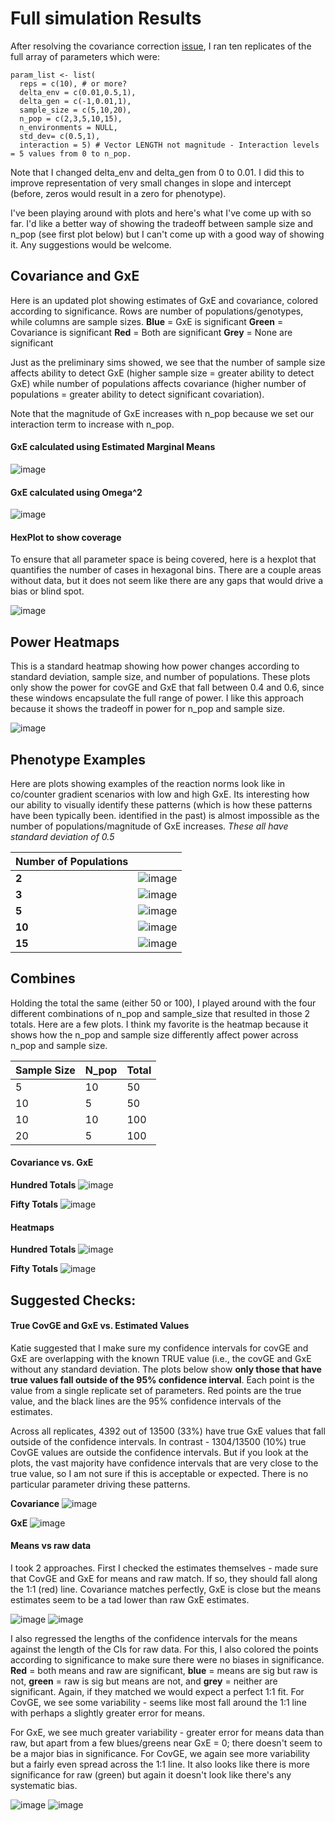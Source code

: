 # Full simulation Results


After resolving the covariance correction [issue](https://github.com/RCN-ECS/CnGV/blob/master/notebook/20200416_MA_SimResults_Round3.md), I ran ten replicates of the full array of parameters which were: 

```{param list}
param_list <- list( 
  reps = c(10), # or more?
  delta_env = c(0.01,0.5,1),
  delta_gen = c(-1,0.01,1),
  sample_size = c(5,10,20), 
  n_pop = c(2,3,5,10,15), 
  n_environments = NULL,
  std_dev= c(0.5,1), 
  interaction = 5) # Vector LENGTH not magnitude - Interaction levels = 5 values from 0 to n_pop.
```
Note that I changed delta_env and delta_gen from 0 to 0.01. I did this to improve representation of very small changes in slope and intercept (before, zeros would result in a zero for phenotype). 

I've been playing around with plots and here's what I've come up with so far. I'd like a better way of showing the tradeoff between sample size and n_pop (see first plot below) but I can't come up with a good way of showing it. Any suggestions would be welcome.

## Covariance and GxE
Here is an updated plot showing estimates of GxE and covariance, colored according to significance. Rows are number of populations/genotypes, while columns are sample sizes. 
**Blue** = GxE is significant
**Green** = Covariance is significant
**Red** = Both are significant
**Grey** = None are significant

Just as the preliminary sims showed, we see that the number of sample size affects ability to detect GxE (higher sample size = greater ability to detect GxE) while number of populations affects covariance (higher number of populations = greater ability to detect significant covariation). 

Note that the magnitude of GxE increases with n_pop because we set our interaction term to increase with n_pop. 

#### GxE calculated using Estimated Marginal Means
![image](https://github.com/RCN-ECS/CnGV/blob/master/results/notebook_figs/5.7.gxe_covEMM.png)

#### GxE calculated using Omega^2
![image](https://github.com/RCN-ECS/CnGV/blob/master/results/notebook_figs/5.7cov_gxe_omega2.png)

#### HexPlot to show coverage
To ensure that all parameter space is being covered, here is a hexplot that quantifies the number of cases in hexagonal bins. 
There are a couple areas without data, but it does not seem like there are any gaps that would drive a bias or blind spot.

![image](https://github.com/RCN-ECS/CnGV/blob/master/results/notebook_figs/5.7.hexplot.png)

## Power Heatmaps
This is a standard heatmap showing how power changes according to standard deviation, sample size, and number of populations. These plots only show the power for covGE and GxE that fall between 0.4 and 0.6, since these windows encapsulate the full range of power. I like this approach because it shows the tradeoff in power for n_pop and sample size.

![image](https://github.com/RCN-ECS/CnGV/blob/master/results/notebook_figs/5.11Gxe_Cov_heatmap.png)

## Phenotype Examples
Here are plots showing examples of the reaction norms look like in co/counter gradient scenarios with low and high GxE. Its interesting how our ability to visually identify these patterns (which is how these patterns have been typically been. identified in the past) is almost impossible as the number of populations/magnitude of GxE increases. *These all have standard deviation of 0.5*

| Number of Populations | |
|--- | --- |
| **2** | ![image](https://github.com/RCN-ECS/CnGV/blob/master/results/notebook_figs/2pop.png)|
| **3** | ![image](https://github.com/RCN-ECS/CnGV/blob/master/results/notebook_figs/3pop.png)|
| **5** | ![image](https://github.com/RCN-ECS/CnGV/blob/master/results/notebook_figs/5pop.png)|
| **10** | ![image](https://github.com/RCN-ECS/CnGV/blob/master/results/notebook_figs/10pop.png)|
| **15** | ![image](https://github.com/RCN-ECS/CnGV/blob/master/results/notebook_figs/15pop.png)| 

## Combines
Holding the total the same (either 50 or 100), I played around with the four different combinations of n_pop and sample_size that resulted in those 2 totals. Here are a few plots. I think my favorite is the heatmap because it shows how the n_pop and sample size differently affect power across n_pop and sample size.

| Sample Size | N_pop | Total |
| --- | --- | --- |
5|10|50
10|5|50
10|10|100
20|5|100

#### Covariance vs. GxE
**Hundred Totals**
![image](https://github.com/RCN-ECS/CnGV/blob/master/results/notebook_figs/5.11.hundie_covgxe.png)

**Fifty Totals**
![image](https://github.com/RCN-ECS/CnGV/blob/master/results/notebook_figs/5.11.fitty_covgxe.png)

#### Heatmaps
**Hundred Totals**
![image](https://github.com/RCN-ECS/CnGV/blob/master/results/notebook_figs/5.11.hundieHeatmaps.png)

**Fifty Totals**
![image](https://github.com/RCN-ECS/CnGV/blob/master/results/notebook_figs/5.11.fitty_heatmap.png)


## Suggested Checks: 

#### True CovGE and GxE vs. Estimated Values
Katie suggested that I make sure my confidence intervals for covGE and GxE are overlapping with the known TRUE value (i.e., the covGE and GxE without any standard deviation. The plots below show **only those that have true values fall outside of the 95% confidence interval**. Each point is the value from a single replicate set of parameters. Red points are the true value, and the black lines are the 95% confidence intervals of the estimates. 

Across all replicates, 4392 out of 13500 (33%) have true GxE values that fall outside of the confidence intervals. In contrast - 1304/13500 (10%) true CovGE values are outside the confidence intervals. But if you look at the plots, the vast majority have confidence intervals that are very close to the true value, so I am not sure if this is acceptable or expected. There is no particular parameter driving these patterns. 

**Covariance**
![image](https://github.com/RCN-ECS/CnGV/blob/master/results/notebook_figs/5.8.covanoms.png)

**GxE**
![image](https://github.com/RCN-ECS/CnGV/blob/master/results/notebook_figs/5.8.GxEanoms.png)


#### Means vs raw data

I took 2 approaches. First I checked the estimates themselves - made sure that CovGE and GxE for means and raw match. If so, they should fall along the 1:1 (red) line. Covariance matches perfectly, GxE is close but the means estimates seem to be a tad lower than raw GxE estimates. 

![image](https://github.com/RCN-ECS/CnGV/blob/master/results/notebook_figs/5.8.covmeansraw.png)
![image](https://github.com/RCN-ECS/CnGV/blob/master/results/notebook_figs/5.8.gxemeancheck.png)

I also regressed the lengths of the confidence intervals for the means against the length of the CIs for raw data. For this, I also colored the points according to significance to make sure there were no biases in significance. **Red** = both means and raw are significant, **blue** = means are sig but raw is not, **green** = raw is sig but means are not, and **grey** = neither are significant. Again, if they matched we would expect a perfect 1:1 fit. For CovGE, we see some variability - seems like most fall around the 1:1 line with perhaps a slightly greater error for means. 

For GxE, we see much greater variability - greater error for means data than raw, but apart from a few blues/greens near GxE = 0; there doesn't seem to be a major bias in significance. For CovGE, we again see more variability but a fairly even spread across the 1:1 line. It also looks like there is more significance for raw (green) but again it doesn't look like there's any systematic bias.

![image](https://github.com/RCN-ECS/CnGV/blob/master/results/notebook_figs/5.8.coverrormeans.png)
![image](https://github.com/RCN-ECS/CnGV/blob/master/results/notebook_figs/5.8.GxEmeanserror.png)





